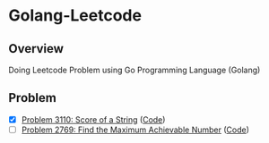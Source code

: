 # Golang-Leetcode

## Overview

Doing Leetcode Problem using Go Programming Language (Golang)

## Problem

- [x] [Problem 3110: Score of a String](https://leetcode.com/problems/score-of-a-string/) ([Code](https://github.com/lebrancconvas/Golang-Leetcode/tree/main/problem3110))
- [ ] [Problem 2769: Find the Maximum Achievable Number](https://leetcode.com/problems/find-the-maximum-achievable-number/description/) ([Code](https://github.com/lebrancconvas/Golang-Leetcode/tree/main/problem2769))
